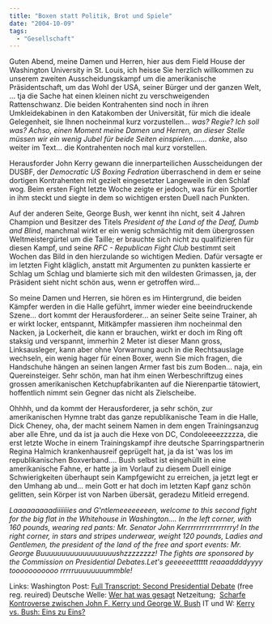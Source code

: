 ```yaml
---
title: "Boxen statt Politik, Brot und Spiele"
date: "2004-10-09"
tags:
  - "Gesellschaft"
---
```


Guten Abend, meine Damen und Herren, hier aus dem Field House der Washington University in St. Louis, ich heisse Sie herzlich willkommen zu unserem zweiten Ausscheidungskampf um die amerikanische Präsidentschaft, um das Wohl der USA, seiner Bürger und der ganzen Welt, ... tja die Sache hat einen kleinen nicht zu verschweigenden Rattenschwanz. Die beiden Kontrahenten sind noch in ihren Umkleidekabinen in den Katakomben der Universität, für mich die ideale Gelegenheit, sie Ihnen nocheinmal kurz vorzustellen... _was? Regie? Ich soll was? Achso, einen Moment meine Damen und Herren, an dieser Stelle müssen wir ein wenig Jubel für beide Seiten einspielen....... danke_, also weiter im Text... die Kontrahenten noch mal kurz vorstellen.

Herausforder John Kerry gewann die innerparteilichen Ausscheidungen der DUSBF, der _Democratic US Boxing Fedration_ überraschend in dem er seine dortigen Kontrahenten mit gezielt eingesetzter Langeweile in den Schlaf wog. Beim ersten Fight letzte Woche zeigte er jedoch, was für ein Sportler in ihm steckt und siegte in dem so wichtigen ersten Duell nach Punkten.

Auf der anderen Seite, George Bush, wer kennt ihn nicht, seit 4 Jahren Champion und Besitzer des Titels _President of the Land of the Deaf, Dumb and Blind_, manchmal wirkt er ein wenig schmächtig mit dem übergrossen Weltmeistergürtel um die Taille; er brauchte sich nicht zu qualifizieren für diesen Kampf, und seine _RFC - Republican Fight Club_ bestimmt seit Wochen das Bild in den hierzulande so wichtigen Medien. Dafür versagte er im letzten Fight kläglich, anstatt mit Argumenten zu punkten kassierte er Schlag um Schlag und blamierte sich mit den wildesten Grimassen, ja, der Präsident sieht nicht schön aus, wenn er getroffen wird...

So meine Damen und Herren, sie hören es im Hintergrund, die beiden Kämpfer werden in die Halle geführt, immer wieder eine beeindruckende Szene... dort kommt der Herausforderer... an seiner Seite seine Trainer, ah er wirkt locker, entspannt, Mitkämpfer massieren ihm nocheinmal den Nacken, ja Lockerheit, die kann er brauchen, wirkt er doch im Ring oft staksig und verspannt, immerhin 2 Meter ist dieser Mann gross, Linksausleger, kann aber ohne Vorwarnung auch in die Rechtsauslage wechseln, ein wenig hager für einen Boxer, wenn Sie mich fragen, die Handschuhe hängen an seinen langen Armer fast bis zum Boden... naja, ein Quereinsteiger. Sehr schön, man hat ihm einen Werbeschriftzug eines grossen amerikanischen Ketchupfabrikanten auf die Nierenpartie tätowiert, hoffentlich nimmt sein Gegner das nicht als Zielscheibe.

Ohhhh, und da kommt der Herausforderer, ja sehr schön, zur amerikanischen Hymne trabt das ganze republikanische Team in die Halle, Dick Cheney, oha, der macht seinem Namen in dem engen Trainingsanzug aber alle Ehre, und da ist ja auch die Hexe von DC, Condoleeeezzzzza, die erst letzte Woche in einem Trainingskampf ihre deutsche Sparringspartnerin Regina Halmich krankenhausreif geprügelt hat, ja da ist 'was los im republikanischen Boxverband.... Bush selbst ist eingehüllt in eine amerikanische Fahne, er hatte ja im Vorlauf zu diesem Duell einige Schwierigkeiten überhaupt sein Kampfgewicht zu erreichen, ja jetzt legt er den Umhang ab und... mein Gott er hat doch im letzten Kapf ganz schön gelitten, sein Körper ist von Narben übersät, geradezu Mitleid erregend.

_Laaaaaaaaadiiiiiiies and G'ntlemeeeeeeeen, welcome to this second fight for the big flat in the Whitehouse in Washington.... In the left corner, with 160 pounds, wearing red pants: Mr. Senator John Kerrrrrrrrrrrrrrrrry! In the right corner, in stars and stripes underwear, weight 120 pounds, Ladies and Gentlemen, the president of the land of the free and sport events: Mr. George Buuuuuuuuuuuuuuuuuushzzzzzzzz! The fights are sponsored by the Commission on Presidential Debates.Let's geeeeeetttttt reaaaddddyyyy tooooooooooo rrrrruuuuuuuummble!_

Links:
Washington Post: [Full Transcript: Second Presidential Debate](http://www.washingtonpost.com/wp-srv/politics/debatereferee/debate_1008.html) (free reg. reuired)
Deutsche Welle: [Wer hat was gesagt](http://www.dw-world.de/dw/article/0,1564,1354409,00.html)
Netzeitung;  [Scharfe Kontroverse zwischen John F. Kerry und George W. Bush](http://www.netzeitung.de/spezial/uswahlen2004/308494.html)
IT und W: [Kerry vs. Bush: Eins zu Eins?](http://www.industrial-technology-and-witchcraft.de/index.php?id=P6710)

